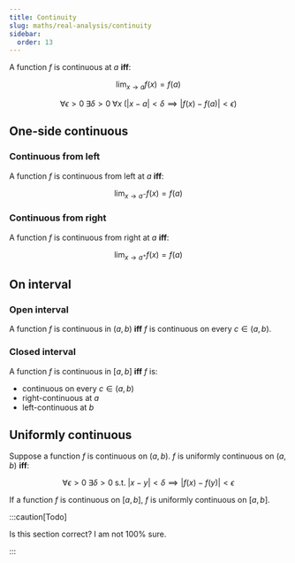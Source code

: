 ```yaml
---
title: Continuity
slug: maths/real-analysis/continuity
sidebar:
  order: 13
---
```


A function $f$ is continuous at $a$ **iff**:

```math
\lim_{x\to a}{f(x)}=f(a)
```

```math
\forall{\epsilon>0}\;
\exists{\delta>0}\;
\forall{x}\;
(|x-a|<\delta\implies{|f(x)-f(a)|<\epsilon})
```

## One-side continuous

### Continuous from left

A function $f$ is continuous from left at $a$ **iff**:

```math
\lim_{x\to a^{-}}{f(x)}=f(a)
```

### Continuous from right

A function $f$ is continuous from right at $a$ **iff**:

```math
\lim_{x\to a^{+}}{f(x)}=f(a)
```

## On interval

### Open interval

A function $f$ is continuous in $(a,b)$ **iff** $f$ is continuous on every
$c\in(a,b)$.

### Closed interval

A function $f$ is continuous in $[a,b]$ **iff** $f$ is:

- continuous on every $c\in(a,b)$
- right-continuous at $a$
- left-continuous at $b$

## Uniformly continuous

Suppose a function $f$ is continuous on $(a,b)$. $f$ is uniformly continuous on
$(a,b)$ **iff**:

```math
\forall \epsilon >0\;\exists \delta >0\;\text{s.t.}\;
|x-y|<\delta \implies |f(x)-f(y)|<\epsilon
```

If a function $f$ is continuous on $[a,b]$, $f$ is uniformly continuous on
$[a,b]$.

:::caution[Todo]

Is this section correct? I am not 100% sure.

:::
